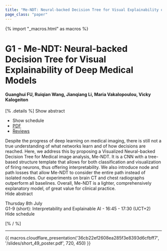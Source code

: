 ```yaml
---
title: "Me-NDT: Neural-backed Decision Tree for Visual Explainability of Deep Medical Models"
page_class: "paper"
---
```


{% import "_macros.html" as macros %}

# G1 - Me-NDT: Neural-backed Decision Tree for Visual Explainability of Deep Medical Models

#### Guanghui FU, Ruiqian Wang, Jianqiang Li, Maria Vakalopoulou, Vicky Kalogeiton

[% .details %]
<a class="toggle_visibility" data-selector=".abstract" data-level="3">Show abstract</a>
- <a class="toggle_visibility" data-selector=".schedule" data-level="3">Show schedule</a>
- <a href="https://openreview.net/pdf?id=pL_aFZKNO5N">PDF</a>
- <a href="https://openreview.net/forum?id=pL_aFZKNO5N">Reviews</a>

<p>
    <span class="abstract">
        Despite the progress of deep learning on medical imaging, there is still not a true understanding of what networks learn and of how decisions are reached. Here, we address this by proposing a Visualized Neural-backed Decision Tree for Medical image analysis, Me-NDT. It is a CNN with a tree-based structure template that allows for both classification and visualization of firing neurons, thus offering interpretability. We also introduce node and path losses that allow Me-NDT to consider the entire path instead of isolated nodes. Our experiments on brain CT and chest radiographs outperform all baselines. Overall, Me-NDT is a lighter, comprehensively explanatory model, of great value for clinical practice. 
        <br>
        <span class="actions"><a class="toggle_visibility" data-level="2">Hide abstract</a></span>
    </span>
</p>

<p>
    <span class="schedule">
         Thursday 8th July<br>G1-9 (short): Interpretability and Explainable AI - 16:45 - 17:30 (UCT+2)
        <br>
        <span class="actions"><a class="toggle_visibility" data-level="2">Hide schedule</a></span>
    </span>
</p>

[% / %]


---

{{ macros.cloudflare_presentation('36cb22ef2608ea285f3e8393d6cfbff7', '/slides/short_49_poster.pdf', 720, 450) }}

